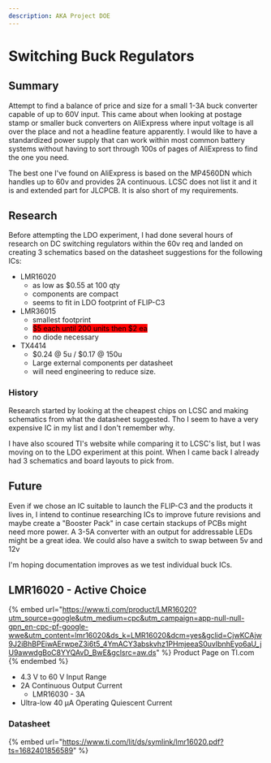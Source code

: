 ```yaml
---
description: AKA Project DOE
---
```


# Switching Buck Regulators

## Summary

Attempt to find a balance of price and size for a small 1-3A buck converter capable of up to 60V input. This came about when looking at postage stamp or smaller buck converters on AliExpress where input voltage is all over the place and not a headline feature apparently. I would like to have a standardized power supply that can work within most common battery systems without having to sort through 100s of pages of AliExpress to find the one you need.&#x20;

The best one I've found on AliExpress is based on the MP4560DN which handles up to 60v and provides 2A continuous. LCSC does not list it and it is and extended part for JLCPCB. It is also short of my requirements.

## Research

Before attempting the LDO experiment, I had done several hours of research on DC switching regulators within the 60v req and landed on creating 3 schematics based on the datasheet suggestions for the following ICs:

* LMR16020
  * as low as $0.55 at 100 qty
  * components are compact
  * seems to fit in LDO footprint of FLIP-C3&#x20;
* LMR36015
  * smallest footprint
  * <mark style="background-color:red;">$5 each until 200 units then $2 ea</mark>
  * no diode necessary
* TX4414
  * $0.24 @ 5u / $0.17 @ 150u
  * Large external components per datasheet
  * will need engineering to reduce size.

### History

Research started by looking at the cheapest chips on LCSC and making schematics from what the datasheet suggested. Tho I seem to have a very expensive IC in my list and I don't remember why.

I have also scoured TI's website while comparing it to LCSC's list, but I was moving on to the LDO experiment at this point. When I came back I already had 3 schematics and board layouts to pick from.

## Future

Even if we chose an IC suitable to launch the FLIP-C3 and the products it lives in, I intend to continue researching ICs to improve future revisions and maybe create a "Booster Pack" in case certain stackups of PCBs might need more power. A 3-5A converter with an output for addressable LEDs might be a great idea. We could also have a switch to swap between 5v and 12v

I'm hoping documentation improves as we test individual buck ICs.

&#x20;

## LMR16020 - Active Choice

{% embed url="https://www.ti.com/product/LMR16020?utm_source=google&utm_medium=cpc&utm_campaign=app-null-null-gpn_en-cpc-pf-google-wwe&utm_content=lmr16020&ds_k=LMR16020&dcm=yes&gclid=CjwKCAjw9J2iBhBPEiwAErwpeZ3i6t5_4YmACY3abskvhz1PHmjeeaS0uvIbnhEyo6aU_jU9awwdgBoC8YYQAvD_BwE&gclsrc=aw.ds" %}
Product Page on TI.com
{% endembed %}

* 4.3 V to 60 V Input Range
* 2A Continuous Output Current
  * LMR16030 - 3A
* Ultra-low 40 µA Operating Quiescent Current

### Datasheet

{% embed url="https://www.ti.com/lit/ds/symlink/lmr16020.pdf?ts=1682401856589" %}
